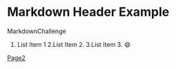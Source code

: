 # Markdown Header Example

MarkdownChallenge

1. List Item 1
2.List Item 2.
3.List Item 3.
:smile:

[Page2]([page2.mmd)
